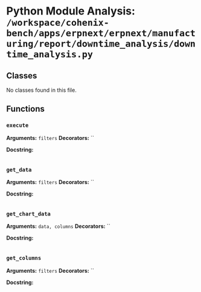 # Python Module Analysis: `/workspace/cohenix-bench/apps/erpnext/erpnext/manufacturing/report/downtime_analysis/downtime_analysis.py`

## Classes

No classes found in this file.


## Functions

### `execute`
**Arguments:** `filters`
**Decorators:** ``

**Docstring:**
```

```
### `get_data`
**Arguments:** `filters`
**Decorators:** ``

**Docstring:**
```

```
### `get_chart_data`
**Arguments:** `data, columns`
**Decorators:** ``

**Docstring:**
```

```
### `get_columns`
**Arguments:** `filters`
**Decorators:** ``

**Docstring:**
```

```

